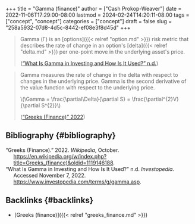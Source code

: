 +++
title = "Gamma (finance)"
author = ["Cash Prokop-Weaver"]
date = 2022-11-06T17:29:00-08:00
lastmod = 2024-02-24T14:20:11-08:00
tags = ["concept", "concept"]
categories = ["concept"]
draft = false
slug = "258a5932-07d8-4d5c-8442-ef08e3f8d45d"
+++

> Gamma (Γ) is an [options]({{< relref "option.md" >}}) risk metric that describes the rate of change in an option's [delta]({{< relref "delta.md" >}}) per one-point move in the underlying asset's price.
>
> (<a href="#citeproc_bib_item_2">“What Is Gamma in Investing and How Is It Used?” n.d.</a>)

<!--quoteend-->

> Gamma measures the rate of change in the delta with respect to changes in the underlying price. Gamma is the second derivative of the value function with respect to the underlying price.
>
> \\(\Gamma = \frac{\partial\Delta}{\partial S} = \frac{\partial^{2}V}{\partial S^{2}}\\)
>
> (<a href="#citeproc_bib_item_1">“Greeks (Finance)” 2022</a>)


## Bibliography {#bibliography}

<style>.csl-entry{text-indent: -1.5em; margin-left: 1.5em;}</style><div class="csl-bib-body">
  <div class="csl-entry"><a id="citeproc_bib_item_1"></a>“Greeks (Finance).” 2022. <i>Wikipedia</i>, October. <a href="https://en.wikipedia.org/w/index.php?title=Greeks_(finance)&oldid=1119146188">https://en.wikipedia.org/w/index.php?title=Greeks_(finance)&#38;oldid=1119146188</a>.</div>
  <div class="csl-entry"><a id="citeproc_bib_item_2"></a>“What Is Gamma in Investing and How Is It Used?” n.d. <i>Investopedia</i>. Accessed November 7, 2022. <a href="https://www.investopedia.com/terms/g/gamma.asp">https://www.investopedia.com/terms/g/gamma.asp</a>.</div>
</div>


## Backlinks {#backlinks}

-   [Greeks (finance)]({{< relref "greeks_finance.md" >}})
